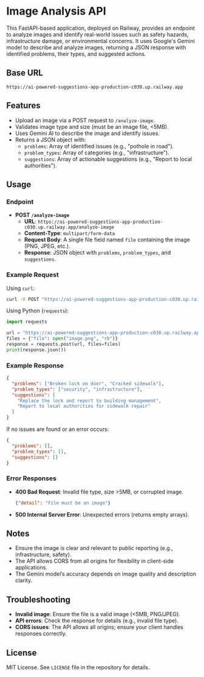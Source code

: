 # Image Analysis API

This FastAPI-based application, deployed on Railway, provides an endpoint to analyze images and identify real-world issues such as safety hazards, infrastructure damage, or environmental concerns. It uses Google's Gemini model to describe and analyze images, returning a JSON response with identified problems, their types, and suggested actions.

## Base URL
```
https://ai-powered-suggestions-app-production-c030.up.railway.app
```

## Features
- Upload an image via a POST request to `/analyze-image`.
- Validates image type and size (must be an image file, <5MB).
- Uses Gemini AI to describe the image and identify issues.
- Returns a JSON object with:
  - `problems`: Array of identified issues (e.g., "pothole in road").
  - `problem_types`: Array of categories (e.g., "infrastructure").
  - `suggestions`: Array of actionable suggestions (e.g., "Report to local authorities").

## Usage

### Endpoint
- **POST `/analyze-image`**
  - **URL**: `https://ai-powered-suggestions-app-production-c030.up.railway.app/analyze-image`
  - **Content-Type**: `multipart/form-data`
  - **Request Body**: A single file field named `file` containing the image (PNG, JPEG, etc.).
  - **Response**: JSON object with `problems`, `problem_types`, and `suggestions`.

### Example Request
Using `curl`:
```bash
curl -X POST "https://ai-powered-suggestions-app-production-c030.up.railway.app/analyze-image" -F "file=@/path/to/image.png"
```

Using Python (`requests`):
```python
import requests

url = "https://ai-powered-suggestions-app-production-c030.up.railway.app/analyze-image"
files = {"file": open("image.png", "rb")}
response = requests.post(url, files=files)
print(response.json())
```

### Example Response
```json
{
  "problems": ["Broken lock on door", "Cracked sidewalk"],
  "problem_types": ["security", "infrastructure"],
  "suggestions": [
    "Replace the lock and report to building management",
    "Report to local authorities for sidewalk repair"
  ]
}
```
If no issues are found or an error occurs:
```json
{
  "problems": [],
  "problem_types": [],
  "suggestions": []
}
```

### Error Responses
- **400 Bad Request**: Invalid file type, size >5MB, or corrupted image.
  ```json
  {"detail": "File must be an image"}
  ```
- **500 Internal Server Error**: Unexpected errors (returns empty arrays).

## Notes
- Ensure the image is clear and relevant to public reporting (e.g., infrastructure, safety).
- The API allows CORS from all origins for flexibility in client-side applications.
- The Gemini model’s accuracy depends on image quality and description clarity.

## Troubleshooting
- **Invalid image**: Ensure the file is a valid image (<5MB, PNG/JPEG).
- **API errors**: Check the response for details (e.g., invalid file type).
- **CORS issues**: The API allows all origins; ensure your client handles responses correctly.

## License
MIT License. See `LICENSE` file in the repository for details.
